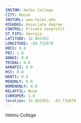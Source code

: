 ```yaml
---
INSTNM: Helms College
CITY: Macon
INSTURL: www.helms.edu
HIGHDEG: Associate degree
CONTROL: Private nonprofit
ST_FIPS: Georgia
LATITUDE: 32.803363
LONGITUDE: -83.732678
HBCU: 0.0
PBI: 1.0
ANNHI: 0.0
TRIBAL: 0.0
AANAPII: 0.0
HSI: 0.0
NANTI: 0.0
MENONLY: 0.0
WOMENONLY: 0.0
RELAFFIL: None
CURROPER: 1.0
location: 32.803363, -83.732678
---
```

Helms College